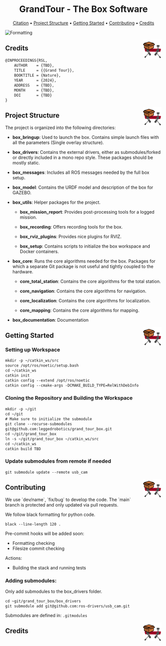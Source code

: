 <h1 style="text-align: center;">GrandTour - The Box Software</h1>

<p align="center">
  <a href="#citation">Citation</a> •
  <a href="#project-structure">Project Structure</a> •
  <a href="#getting-started">Getting Started</a> •
  <a href="#contributing">Contributing</a> •
  <a href="#credits">Credits</a>
    
  ![Formatting](https://github.com/leggedrobotics/wild_visual_navigation/actions/workflows/formatting.yml/badge.svg)
</p>

<img align="right" width="60" height="60" src="https://github.com/leggedrobotics/grand_tour_box/blob/main/box_documentation/images/icon.png" alt="Citation">
<h2 id="citation">
Credits
</h2>

```
@INPROCEEDINGS{RSL, 
    AUTHOR    = {TBD}, 
    TITLE     = {{Grand Tour}}, 
    BOOKTITLE = {Nature}, 
    YEAR      = {2024}, 
    ADDRESS   = {TBD}, 
    MONTH     = {TBD}, 
    DOI       = {TBD} 
} 
```

<img align="right" width="60" height="60" src="https://github.com/leggedrobotics/grand_tour_box/blob/main/box_documentation/images/icon.png" alt="GrandTour">
<h2 id="project-structure">
Project Structure
</h2>

The project is organized into the following directories:

- **box_bringup**: Used to launch the box. Contains simple launch files with all the parameters (Single overlay structure).

- **box_drivers**: Contains the external drivers, either as submodules/forked or directly included in a mono repo style. These packages should be mostly static.

- **box_messages**: Includes all ROS messages needed by the full box setup.

- **box_model**: Contains the URDF model and description of the box for GAZEBO.

- **box_utils**: Helper packages for the project.

  - **box_mission_report**: Provides post-processing tools for a logged mission.

  - **box_recording**: Offers recording tools for the box.

  - **box_rviz_plugins**: Provides nice plugins for RVIZ.

  - **box_setup**: Contains scripts to initialize the box workspace and Docker containers.

- **box_core**: Runs the core algorithms needed for the box. Packages for which a separate Git package is not useful and tightly coupled to the hardware.

  - **core_total_station**: Contains the core algorithms for the total station.

  - **core_navigation**: Contains the core algorithms for navigation.

  - **core_localization**: Contains the core algorithms for localization.

  - **core_mapping**: Contains the core algorithms for mapping.

- **box_documentation**: Documentation

<img align="right" width="60" height="60" src="https://github.com/leggedrobotics/grand_tour_box/blob/main/box_documentation/images/icon.png" alt="GrandTour">
<h2 id="getting-started">
Getting Started
</h2>

### Setting up Workspace
```
mkdir -p ~/catkin_ws/src
source /opt/ros/noetic/setup.bash
cd ~/catkin_ws
catkin init
catkin config --extend /opt/ros/noetic
catkin config --cmake-args -DCMAKE_BUILD_TYPE=RelWithDebInfo
```

### Cloning the Repository and Building the Workspace
```
mkdir -p ~/git
cd ~/git
# Make sure to initialize the submodule
git clone --recurse-submodules git@github.com:leggedrobotics/grand_tour_box.git
cd ~/git/grand_tour_box
ln -s ~/git/grand_tour_box ~/catkin_ws/src
cd ~/catkin_ws
catkin build TBD
```

### Update submodules from remote if needed
```
git submodule update --remote usb_cam
```

<img align="right" width="60" height="60" src="https://github.com/leggedrobotics/grand_tour_box/blob/main/box_documentation/images/icon.png" alt="GrandTour">
<h2 id="contributing">
Contributing
</h2>
We use `dev/name`, `fix/bug` to develop the code. 
The `main` branch is protected and only updated via pull requests. 

We follow black formatting for python code.
```
black --line-length 120 .
```

Pre-commit hooks will be added soon:
- Formatting checking
- Filesize commit checking

Actions: 
- Building the stack and running tests

### Adding submodules:
Only add submodules to the box_drivers folder.

```
cd ~git/grand_tour_box/box_drivers
git submodule add git@github.com:ros-drivers/usb_cam.git
```

Submodules are defined in: `.gitmodules`

<img align="right" width="60" height="60" src="https://github.com/leggedrobotics/grand_tour_box/blob/main/box_documentation/images/icon.png" alt="GrandTour">
<h2 id="credits">
Credits
</h2>
